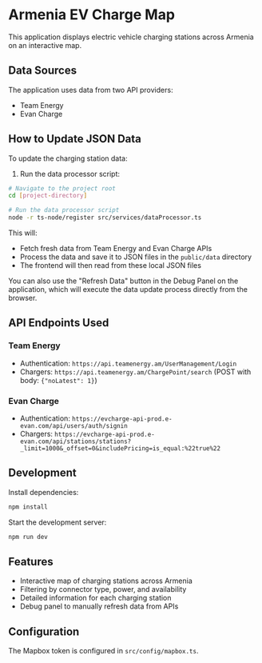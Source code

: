 
# Armenia EV Charge Map

This application displays electric vehicle charging stations across Armenia on an interactive map.

## Data Sources

The application uses data from two API providers:
- Team Energy
- Evan Charge

## How to Update JSON Data

To update the charging station data:

1. Run the data processor script:

```bash
# Navigate to the project root
cd [project-directory]

# Run the data processor script
node -r ts-node/register src/services/dataProcessor.ts
```

This will:
- Fetch fresh data from Team Energy and Evan Charge APIs
- Process the data and save it to JSON files in the `public/data` directory
- The frontend will then read from these local JSON files

You can also use the "Refresh Data" button in the Debug Panel on the application, which will execute the data update process directly from the browser.

## API Endpoints Used

### Team Energy
- Authentication: `https://api.teamenergy.am/UserManagement/Login`
- Chargers: `https://api.teamenergy.am/ChargePoint/search` (POST with body: `{"noLatest": 1}`)

### Evan Charge
- Authentication: `https://evcharge-api-prod.e-evan.com/api/users/auth/signin`
- Chargers: `https://evcharge-api-prod.e-evan.com/api/stations/stations?_limit=1000&_offset=0&includePricing=is_equal:%22true%22`

## Development

Install dependencies:

```bash
npm install
```

Start the development server:

```bash
npm run dev
```

## Features

- Interactive map of charging stations across Armenia
- Filtering by connector type, power, and availability
- Detailed information for each charging station
- Debug panel to manually refresh data from APIs

## Configuration

The Mapbox token is configured in `src/config/mapbox.ts`.
